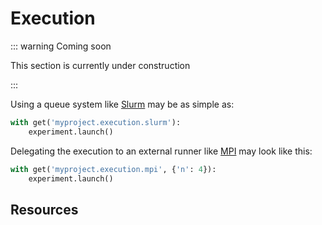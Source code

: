# Execution

::: warning Coming soon

This section is currently under construction

:::

Using a queue system like [Slurm](https://slurm.schedmd.com/documentation.html) may be as simple as:

```python
with get('myproject.execution.slurm'):
    experiment.launch()
```

Delegating the execution to an external runner like [MPI](https://www.open-mpi.org/) may look like this:

```python
with get('myproject.execution.mpi', {'n': 4}):
    experiment.launch()
```

## Resources
